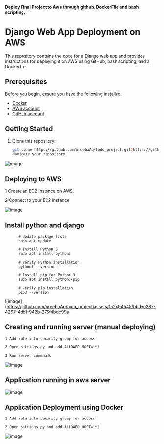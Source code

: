 **Deploy Final Project to Aws through github, DockerFile and bash scripting.**
# Django Web App Deployment on AWS

This repository contains the code for a Django web app and provides instructions for deploying it on AWS using GitHub, bash scripting, and a Dockerfile.

## Prerequisites

Before you begin, ensure you have the following installed:

- [Docker](https://www.docker.com/)
- [AWS account](https://aws.amazon.com/)
- [GitHub account](https://github.com/)

## Getting Started

1. Clone this repository:

   ```bash
   git clone https://github.com/AreebaAq/todo_project.git)https://github.com/AreebaAq/todo_project.git
   Navigate your repository

![image](https://github.com/AreebaAq/todo_project/assets/152494545/a69c18be-3ea8-4c00-a6f8-2eb47768e2d1)

  ## Deploying to AWS
  
   1 Create an EC2 instance on AWS.
    
   2 Connect to your EC2 instance.

 ![image](https://github.com/AreebaAq/todo_project/assets/152494545/d520e74e-2ac6-46f2-b0d2-33e7f5416c6d)
    
   ## Install python and django
          # Update package lists
          sudo apt update
          
          # Install Python 3
          sudo apt install python3
          
          # Verify Python installation
          python3 --version

          # Install pip for Python 3
          sudo apt install python3-pip
          
          # Verify pip installation
          pip3 --version

 ![image](https://github.com/AreebaAq/todo_project/assets/152494545/bbdee287-4267-4db1-942b-276f4bdc99a

          
  ## Creating and running server (manual deploying)
  
    1 Add rule into security group for access
    
    2 Open settings.py and add ALLOWED_HOST=[*]

    3 Run server commnads
    
![image](https://github.com/AreebaAq/todo_project/assets/152494545/cd9aadb5-4e39-4fe6-94de-404c529c7d06)

 ## Application running in aws server        

![image](https://github.com/AreebaAq/todo_project/assets/152494545/990adaa9-ae51-449a-986e-9675153c9374)
## Application Deployment using Docker

    1 Add rule into security group for access
        
    2 Open settings.py and add ALLOWED_HOST=[*]

 ![image](https://github.com/AreebaAq/todo_project/assets/152494545/00795123-abaf-4353-b803-8a291c830a08)

       


